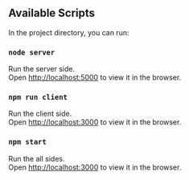 ## Available Scripts

In the project directory, you can run:

### `node server`

Run the server side.<br>
Open [http://localhost:5000](http://localhost:5000) to view it in the browser.

### `npm run client`

Run the client side.<br>
Open [http://localhost:3000](http://localhost:3000) to view it in the browser.

### `npm start`

Run the all sides.<br>
Open [http://localhost:3000](http://localhost:3000) to view it in the browser.